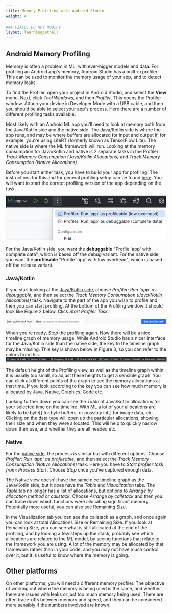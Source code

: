 ```yaml
---
title: Memory Profiling with Android Studio
weight: 4

### FIXED, DO NOT MODIFY
layout: learningpathall
---
```


## Android Memory Profiling
Memory is often a problem in ML, with ever-bigger models and data. For profiling an Android app's memory, Android Studio has a built-in profiler. This can be used to monitor the memory usage of your app, and to detect memory leaks.

To find the Profiler, open your project in Android Studio, and select the **View** menu. Next, click  *Tool Windows*, and then *Profiler*. This opens the Profiler window. Attach your device in Developer Mode with a USB cable, and then you should be able to select your app's process. Here there are a number of different profiling tasks available.

Most likely with an Android ML app you'll need to look at memory both from the Java/Kotlin side and the native side. The Java/Kotlin side is where the app runs, and may be where buffers are allocated for input and output if, for example, you're using LiteRT (formerly known as TensorFlow Lite). The native side is where the ML framework will run. Looking at the memory consumption for Java/Kotlin and native is 2 separate tasks in the Profiler: *Track Memory Consumption (Java/Kotlin Allocations)* and *Track Memory Consumption (Native Allocations)*.

Before you start either task, you have to build your app for profiling. The instructions for this and for general profiling setup can be found [here](https://developer.android.com/studio/profile). You will want to start the correct profiling version of the app depending on the task.

![Android Studio profiling run types alt-text#center](android-profiling-version.png "Figure 1. Profiling run versions")

For the Java/Kotlin side, you want the **debuggable** "Profile 'app' with complete data", which is based off the debug variant. For the native side, you want the **profileable** "Profile 'app' with low overhead", which is based off the release variant.

### Java/Kotlin

If you start looking at the [Java/Kotlin side](https://developer.android.com/studio/profile/record-java-kotlin-allocations), choose *Profiler: Run 'app' as debuggable*, and then select the *Track Memory Consumption (Java/Kotlin Allocations)* task. Navigate to the part of the app you wish to profile and then you can start profiling. At the bottom of the Profiling window it should look like Figure 2 below. Click *Start Profiler Task*.

![Android Studio Start Profile alt-text#center](start-profile-dropdown.png "Figure 2. Start Profile")

When you're ready, *Stop* the profiling again. Now there will be a nice timeline graph of memory usage. While Android Studio has a nicer interface for the Java/Kotlin side than the native side, the key to the timeline graph may be missing. This key is shown below in Figure 3, so you can refer to the colors from this.
![Android Studio memory key alt-text#center](profiler-jk-allocations-legend.png "Figure 3. Memory key for the Java/Kotlin Memory Timeline")

The default height of the Profiling view, as well as the timeline graph within it is usually too small, so adjust these heights to get a sensible graph. You can click at different points of the graph to see the memory allocations at that time. If you look according to the key you can see how much memory is allocated by Java, Native, Graphics, Code etc.

Looking further down you can see the *Table* of Java/Kotlin allocations for your selected time on the timeline. With ML a lot of your allocations are likely to be byte[] for byte buffers, or possibly int[] for image data, etc. Clicking on the data type will open up the particular allocations, showing their size and when they were allocated. This will help to quickly narrow down their use, and whether they are all needed etc.

### Native

For the [native side](https://developer.android.com/studio/profile/record-native-allocations), the process is similar but with different options. Choose *Profiler: Run 'app' as profileable*, and then select the *Track Memory Consumption (Native Allocations)* task. Here you have to *Start profiler task from: Process Start*. Choose *Stop* once you've captured enough data.

The Native view doesn't have the same nice timeline graph as the Java/Kotlin side, but it does have the *Table* and *Visualization* tabs. The *Table* tab no longer has a list of allocations, but options to *Arrange by allocation method* or *callstack*. Choose *Arrange by callstack* and then you can trace down which functions were allocating significant memory. Potentially more useful, you can also see Remaining Size. 

In the Visualization tab you can see the callstack as a graph, and once again you can look at total Allocations Size or Remaining Size. If you look at Remaining Size, you can see what is still allocated at the end of the profiling, and by looking a few steps up the stack, probably see which allocations are related to the ML model, by seeing functions that relate to the framework you are using. A lot of the memory may be allocated by that framework rather than in your code, and you may not have much control over it, but it is useful to know where the memory is going.

## Other platforms

On other platforms, you will need a different memory profiler. The objective of working out where the memory is being used is the same, and whether there are issues with leaks or just too much memory being used. There are often trade-offs between memory and speed, and they can be considered more sensibly if the numbers involved are known.
